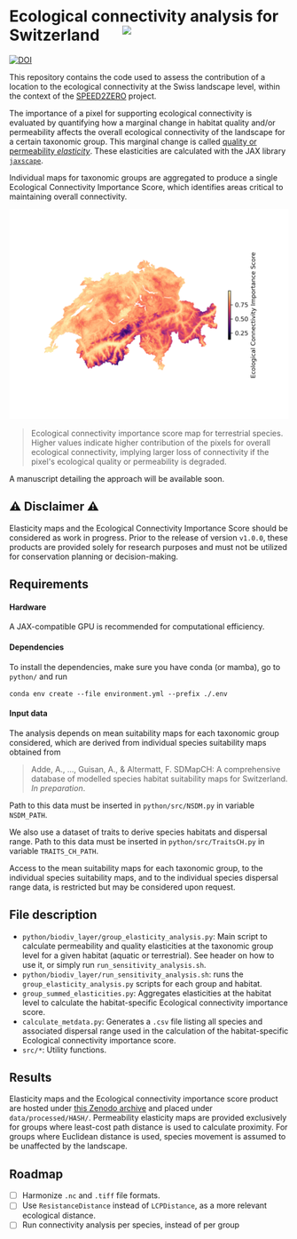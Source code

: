 
# Ecological connectivity analysis for Switzerland <img src="https://speed2zero.ethz.ch/wp-content/uploads/2023/02/SPEED2ZERO_Logo_trans.png" width="300" align="right">

[![DOI](https://zenodo.org/badge/DOI/10.5281/zenodo.14676988.svg)](https://doi.org/10.5281/zenodo.14676988)


This repository contains the code used to assess the contribution of a location to the ecological connectivity at the Swiss landscape level, within the context of the [SPEED2ZERO](https://speed2zero.ethz.ch/en/) project.

The importance of a pixel for supporting ecological connectivity is evaluated by quantifying how a marginal change in habitat quality and/or permeability affects the overall ecological connectivity of the landscape for a certain taxonomic group. This marginal change is called [quality or permeability *elasticity*](https://en.wikipedia.org/wiki/Elasticity_(economics)#Definition). These elasticities are calculated with the JAX library [`jaxscape`](https://github.com/vboussange/jaxscape).

Individual maps for taxonomic groups are aggregated to produce a single Ecological Connectivity Importance Score, which identifies areas critical to maintaining overall connectivity.

![](ecological_connectivity_importance_score_max_Aqu_Ter.png)
> Ecological connectivity importance score map for terrestrial species. Higher values indicate higher contribution of the pixels for overall ecological connectivity, implying larger loss of connectivity if the pixel's ecological quality or permeability is degraded.

A manuscript detailing the approach will be available soon.

## ⚠️ Disclaimer ⚠️

Elasticity maps and the Ecological Connectivity Importance Score should be considered as work in progress. Prior to the release of version `v1.0.0`, these products are provided solely for research purposes and must not be utilized for conservation planning or decision-making.

## Requirements

#### Hardware
A JAX-compatible GPU is recommended for computational efficiency.

#### Dependencies
To install the dependencies, make sure you have conda (or mamba), go to `python/` and run
```
conda env create --file environment.yml --prefix ./.env
```

#### Input data
The analysis depends on mean suitability maps for each taxonomic group considered, which are derived from individual species suitability maps obtained from

>  Adde, A., ..., Guisan, A., & Altermatt, F. SDMapCH: A comprehensive database of modelled species habitat suitability maps for Switzerland. *In preparation*.

Path to this data must be inserted in `python/src/NSDM.py` in variable `NSDM_PATH`.

We also use a dataset of traits to derive species habitats and dispersal range. Path to this data must be inserted in `python/src/TraitsCH.py` in variable `TRAITS_CH_PATH`.

Access to the mean suitability maps for each taxonomic group, to the individual species suitability maps, and to the individual species dispersal range data, is restricted but may be considered upon request.

## File description
- `python/biodiv_layer/group_elasticity_analysis.py`: Main script to calculate permeability and quality elasticities at the taxonomic group level for a given habitat (aquatic or terrestrial). See header on how to use it, or simply run `run_sensitivity_analysis.sh`.
- `python/biodiv_layer/run_sensitivity_analysis.sh`: runs the `group_elasticity_analysis.py` scripts for each group and habitat.
- `group_summed_elasticities.py`: Aggregates elasticities at the habitat level to calculate the habitat-specific Ecological connectivity importance score.
- `calculate_metdata.py`: Generates a `.csv` file listing all species and associated dispersal range used in the calculation of the habitat-specific Ecological connectivity importance score.
- `src/*`: Utility functions.

## Results
Elasticity maps and the Ecological connectivity importance score product are hosted under [this Zenodo archive](https://zenodo.org/records/14676988) and placed under `data/processed/HASH/`. Permeability elasticity maps are provided exclusively for groups where least-cost path distance is used to calculate proximity. For groups where Euclidean distance is used, species movement is assumed to be unaffected by the landscape.

## Roadmap
- [ ] Harmonize `.nc` and `.tiff` file formats.
- [ ] Use `ResistanceDistance` instead of `LCPDistance`, as a more relevant ecological distance.
- [ ] Run connectivity analysis per species, instead of per group